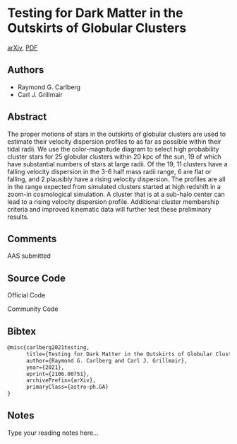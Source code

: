 
# Testing for Dark Matter in the Outskirts of Globular Clusters

[arXiv](https://arxiv.org/abs/2106.0751), [PDF](https://arxiv.org/pdf/2106.0751.pdf)

## Authors

- Raymond G. Carlberg
- Carl J. Grillmair

## Abstract

The proper motions of stars in the outskirts of globular clusters are used to estimate their velocity dispersion profiles to as far as possible within their tidal radii. We use the color-magnitude diagram to select high probability cluster stars for 25 globular clusters within 20 kpc of the sun, 19 of which have substantial numbers of stars at large radii. Of the 19, 11 clusters have a falling velocity dispersion in the 3-6 half mass radii range, 6 are flat or falling, and 2 plausibly have a rising velocity dispersion. The profiles are all in the range expected from simulated clusters started at high redshift in a zoom-in cosmological simulation. A cluster that is at a sub-halo center can lead to a rising velocity dispersion profile. Additional cluster membership criteria and improved kinematic data will further test these preliminary results.

## Comments

AAS submitted

## Source Code

Official Code



Community Code



## Bibtex

```tex
@misc{carlberg2021testing,
      title={Testing for Dark Matter in the Outskirts of Globular Clusters}, 
      author={Raymond G. Carlberg and Carl J. Grillmair},
      year={2021},
      eprint={2106.00751},
      archivePrefix={arXiv},
      primaryClass={astro-ph.GA}
}
```

## Notes

Type your reading notes here...


